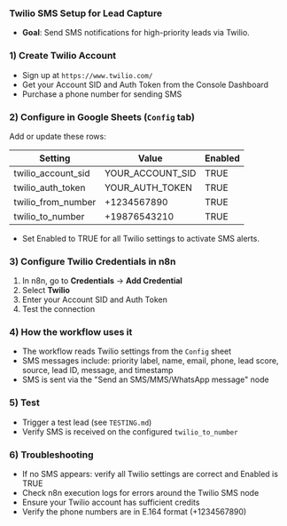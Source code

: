 ### Twilio SMS Setup for Lead Capture

- **Goal**: Send SMS notifications for high-priority leads via Twilio.

### 1) Create Twilio Account
- Sign up at `https://www.twilio.com/`
- Get your Account SID and Auth Token from the Console Dashboard
- Purchase a phone number for sending SMS

### 2) Configure in Google Sheets (`Config` tab)
Add or update these rows:

| Setting | Value | Enabled |
|---------|-------|---------|
| twilio_account_sid | YOUR_ACCOUNT_SID | TRUE |
| twilio_auth_token | YOUR_AUTH_TOKEN | TRUE |
| twilio_from_number | +1234567890 | TRUE |
| twilio_to_number | +19876543210 | TRUE |

- Set Enabled to TRUE for all Twilio settings to activate SMS alerts.

### 3) Configure Twilio Credentials in n8n
1. In n8n, go to **Credentials** → **Add Credential**
2. Select **Twilio**
3. Enter your Account SID and Auth Token
4. Test the connection

### 4) How the workflow uses it
- The workflow reads Twilio settings from the `Config` sheet
- SMS messages include: priority label, name, email, phone, lead score, source, lead ID, message, and timestamp
- SMS is sent via the "Send an SMS/MMS/WhatsApp message" node

### 5) Test
- Trigger a test lead (see `TESTING.md`)
- Verify SMS is received on the configured `twilio_to_number`

### 6) Troubleshooting
- If no SMS appears: verify all Twilio settings are correct and Enabled is TRUE
- Check n8n execution logs for errors around the Twilio SMS node
- Ensure your Twilio account has sufficient credits
- Verify the phone numbers are in E.164 format (+1234567890)
